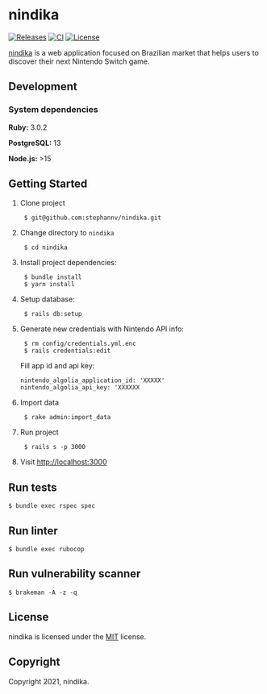 # nindika
[![Releases](https://img.shields.io/github/v/release/stephannv/nindika)](https://github.com/stephannv/nindika/releases)
[![CI](https://github.com/stephannv/nindika/actions/workflows/ci.yml/badge.svg?branch=main)](https://github.com/stephannv/nindika/actions/workflows/ci.yml?query=branch%3Amain++)
[![License](https://img.shields.io/github/license/stephannv/nindika)](https://github.com/stephannv/nindika/blob/main/LICENSE.txt)

[nindika](https://nindika.com) is a web application focused on Brazilian market that helps users to discover their next Nintendo Switch game.

## Development
### System dependencies
**Ruby:** 3.0.2

**PostgreSQL:** 13

**Node.js:** >15

## Getting Started
1. Clone project

        $ git@github.com:stephannv/nindika.git

2. Change directory to `nindika`

        $ cd nindika

3. Install project dependencies:

        $ bundle install
        $ yarn install

4. Setup database:

        $ rails db:setup


5. Generate new credentials with Nintendo API info:

        $ rm config/credentials.yml.enc
        $ rails credentials:edit

    Fill app id and api key:
      ```
      nintendo_algolia_application_id: 'XXXXX'
      nintendo_algolia_api_key: 'XXXXXX
      ```


6. Import data

        $ rake admin:import_data


7. Run project

        $ rails s -p 3000

8. Visit [http://localhost:3000](http://localhost:3000)

## Run tests

    $ bundle exec rspec spec

## Run linter

    $ bundle exec rubocop

## Run vulnerability scanner

    $ brakeman -A -z -q

## License

nindika is licensed under the [MIT](https://github.com/stephannv/nindika/blob/main/LICENSE.txt) license.

## Copyright
Copyright 2021, nindika.
